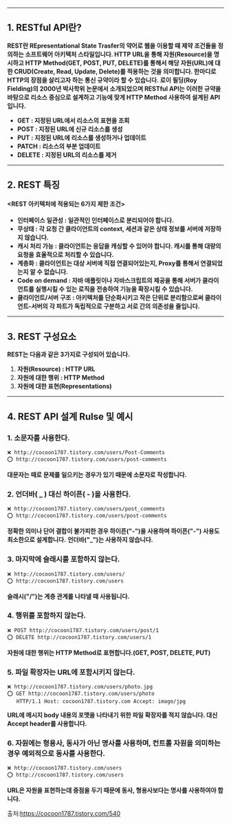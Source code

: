 ------

## **1. RESTful API란?**

**REST란 REpresentational State Trasfer의 약어로 웹을 이용할 때 제약 조건들을 정의하는 소프트웨어 아키텍처 스타일입니다. HTTP URL을 통해 자원(Resource)을 명시하고 HTTP Method(GET, POST, PUT, DELETE)를 통해서 해당 자원(URL)에 대한 CRUD(Create, Read, Update, Delete)를 적용하는 것을 의미합니다. 한마디로 HTTP의 장점을 살리고자 하는 통신 규약이라 할 수 있습니다. 로이 필딩(Roy Fielding)의 2000년 박사학위 논문에서 소개되었으며 RESTful API는 이러한 규약을 바탕으로 리소스 중심으로 설계하고 기능에 맞게 HTTP Method 사용하여 설계된 API입니다.**

- **GET : 지정된 URL에서 리소스의 표현을 조회**
- **POST : 지정된 URL에 신규 리소스를 생성**
- **PUT : 지정된 URL에 리소스를 생성하거나 업데이트**
- **PATCH : 리소스의 부분 업데이트**
- **DELETE : 지정된 URL의 리소스를 제거**

 

------

## **2. REST 특징**

#### **<REST 아키텍처에 적용되는 6가지 제한 조건>**

- **인터페이스 일관성 : 일관적인 인터페이스로 분리되어야 합니다.**
- **무상태 : 각 요청 간 클라이언트의 context, 세션과 같은 상태 정보를 서버에 저장하지 않습니다.**
- **캐시 처리 가능 : 클라이언트는 응답을 캐싱할 수 있어야 합니다. 캐시를 통해 대량의 요청을 효율적으로 처리할 수 있습니다.**
- **계층화 : 클라이언트는 대상 서버에 직접 연결되어있는지, Proxy를 통해서 연결되었는지 알 수 없습니다.**
- **Code on demand : 자바 애플릿이나 자바스크립트의 제공을 통해 서버가 클라이언트를 실행시킬 수 있는 로직을 전송하여 기능을 확장시킬 수 있습니다.**
- **클라이언트/서버 구조 : 아키텍처를 단순화시키고 작은 단위로 분리함으로써 클라이언트-서버의 각 파트가 독립적으로 구분하고 서로 간의 의존성을 줄입니다.**

 

------

## **3. REST 구성요소**

**REST는 다음과 같은 3가지로 구성되어 있습니다.**

1. **자원(Resource) : HTTP URL**
2. **자원에 대한 행위 : HTTP Method**
3. **자원에 대한 표현(Representations)**

 

------

## **4. REST API 설계 Rulse 및 예시**

 

### **1. 소문자를 사용한다.**

```
❌ http://cocoon1787.tistory.com/users/Post-Comments
⭕ http://cocoon1787.tistory.com/users/post-comments
```

**대문자는 때로 문제를 일으키는 경우가 있기 때문에 소문자로 작성합니다.**

 

### **2. 언더바( _ ) 대신 하이픈( - )을 사용한다.**

```
❌ http://cocoon1787.tistory.com/users/post_comments
⭕ http://cocoon1787.tistory.com/users/post-comments
```

**정확한 의미나 단어 결합이 불가피한 경우 하이픈("-")을 사용하며 하이픈("-") 사용도 최소한으로 설계합니다.**
**언더바("_")는 사용하지 않습니다.**

 

### **3. 마지막에 슬래시를 포함하지 않는다.**

```
❌ http://cocoon1787.tistory.com/users/
⭕ http://cocoon1787.tistory.com/users
```

**슬래시("/")는 계층 관계를 나타낼 때 사용됩니다.**

 

### **4. 행위를 포함하지 않는다.**

```
❌ POST http://cocoon1787.tistory.com/users/post/1
⭕ DELETE http://cocoon1787.tistory.com/users/1
```

**자원에 대한 행위는 HTTP Method로 표현합니다.(GET, POST, DELETE, PUT)**

 

### **5. 파일 확장자는 URL에 포함시키지 않는다.**

```
❌ http://cocoon1787.tistory.com/users/photo.jpg
⭕ GET http://cocoon1787.tistory.com/users/photo
   HTTP/1.1 Host: cocoon1787.tistory.com Accept: image/jpg
```

**URL에 메시지 body 내용의 포맷을 나타내기 위한 파일 확장자를 적지 않습니다. 대신 Accept header를 사용합니다.**

 

### **6. 자원에는 형용사, 동사가 아닌 명사를 사용하며, 컨트롤 자원을 의미하는 경우 예외적으로 동사를 사용한다.**

```
❌ http://cocoon1787.tistory.com/users 
⭕ http://cocoon1787.tistory.com/users
```

**URL은 자원을 표현하는데 중점을 두기 때문에 동사, 형용사보다는 명사를 사용하여야 합니다.**





출처:https://cocoon1787.tistory.com/540